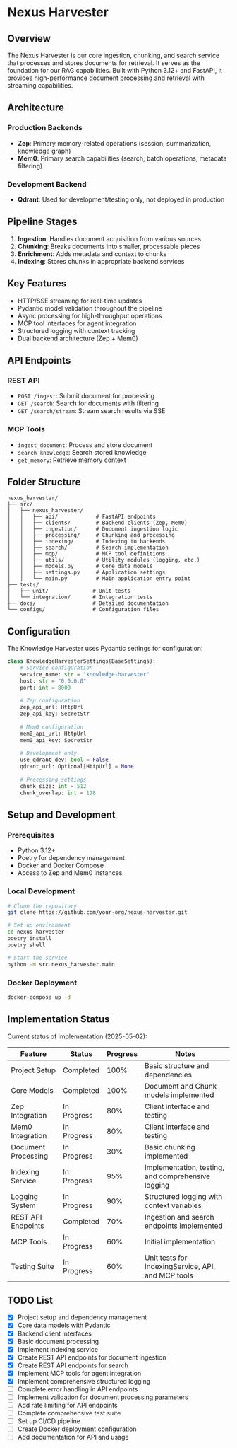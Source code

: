 # Nexus Harvester

## Overview
The Nexus Harvester is our core ingestion, chunking, and search service that processes and stores documents for retrieval. It serves as the foundation for our RAG capabilities. Built with Python 3.12+ and FastAPI, it provides high-performance document processing and retrieval with streaming capabilities.

## Architecture

### Production Backends
- **Zep**: Primary memory-related operations (session, summarization, knowledge graph)
- **Mem0**: Primary search capabilities (search, batch operations, metadata filtering)

### Development Backend
- **Qdrant**: Used for development/testing only, not deployed in production

## Pipeline Stages

1. **Ingestion**: Handles document acquisition from various sources
2. **Chunking**: Breaks documents into smaller, processable pieces
3. **Enrichment**: Adds metadata and context to chunks
4. **Indexing**: Stores chunks in appropriate backend services

## Key Features

- HTTP/SSE streaming for real-time updates
- Pydantic model validation throughout the pipeline
- Async processing for high-throughput operations
- MCP tool interfaces for agent integration
- Structured logging with context tracking
- Dual backend architecture (Zep + Mem0)

## API Endpoints

### REST API
- `POST /ingest`: Submit document for processing
- `GET /search`: Search for documents with filtering
- `GET /search/stream`: Stream search results via SSE

### MCP Tools
- `ingest_document`: Process and store document
- `search_knowledge`: Search stored knowledge
- `get_memory`: Retrieve memory context

## Folder Structure
```
nexus_harvester/
├── src/
│   ├── nexus_harvester/
│   │   ├── api/            # FastAPI endpoints
│   │   ├── clients/        # Backend clients (Zep, Mem0)
│   │   ├── ingestion/      # Document ingestion logic
│   │   ├── processing/     # Chunking and processing
│   │   ├── indexing/       # Indexing to backends
│   │   ├── search/         # Search implementation
│   │   ├── mcp/            # MCP tool definitions
│   │   ├── utils/          # Utility modules (logging, etc.)
│   │   ├── models.py       # Core data models
│   │   ├── settings.py     # Application settings
│   │   └── main.py         # Main application entry point
├── tests/
│   ├── unit/              # Unit tests
│   └── integration/       # Integration tests
├── docs/                  # Detailed documentation
└── configs/               # Configuration files
```

## Configuration

The Knowledge Harvester uses Pydantic settings for configuration:
```python
class KnowledgeHarvesterSettings(BaseSettings):
    # Service configuration
    service_name: str = "knowledge-harvester"
    host: str = "0.0.0.0"
    port: int = 8000
    
    # Zep configuration
    zep_api_url: HttpUrl
    zep_api_key: SecretStr
    
    # Mem0 configuration
    mem0_api_url: HttpUrl
    mem0_api_key: SecretStr
    
    # Development only
    use_qdrant_dev: bool = False
    qdrant_url: Optional[HttpUrl] = None
    
    # Processing settings
    chunk_size: int = 512
    chunk_overlap: int = 128
```

## Setup and Development

### Prerequisites
- Python 3.12+
- Poetry for dependency management
- Docker and Docker Compose
- Access to Zep and Mem0 instances

### Local Development
```bash
# Clone the repository
git clone https://github.com/your-org/nexus-harvester.git

# Set up environment
cd nexus-harvester
poetry install
poetry shell

# Start the service
python -m src.nexus_harvester.main
```

### Docker Deployment
```bash
docker-compose up -d
```

## Implementation Status

Current status of implementation (2025-05-02):

| Feature | Status | Progress | Notes |
|---------|--------|----------|-------|
| Project Setup | Completed | 100% | Basic structure and dependencies |
| Core Models | Completed | 100% | Document and Chunk models implemented |
| Zep Integration | In Progress | 80% | Client interface and testing |
| Mem0 Integration | In Progress | 80% | Client interface and testing |
| Document Processing | In Progress | 30% | Basic chunking implemented |
| Indexing Service | In Progress | 95% | Implementation, testing, and comprehensive logging |
| Logging System | In Progress | 90% | Structured logging with context variables |
| REST API Endpoints | Completed | 70% | Ingestion and search endpoints implemented |
| MCP Tools | In Progress | 60% | Initial implementation |
| Testing Suite | In Progress | 60% | Unit tests for IndexingService, API, and MCP tools |

## TODO List

- [x] Project setup and dependency management
- [x] Core data models with Pydantic
- [x] Backend client interfaces
- [x] Basic document processing
- [x] Implement indexing service
- [x] Create REST API endpoints for document ingestion
- [x] Create REST API endpoints for search
- [x] Implement MCP tools for agent integration
- [x] Implement comprehensive structured logging
- [ ] Complete error handling in API endpoints
- [ ] Implement validation for document processing parameters
- [ ] Add rate limiting for API endpoints
- [ ] Complete comprehensive test suite
- [ ] Set up CI/CD pipeline
- [ ] Create Docker deployment configuration
- [ ] Add documentation for API and usage